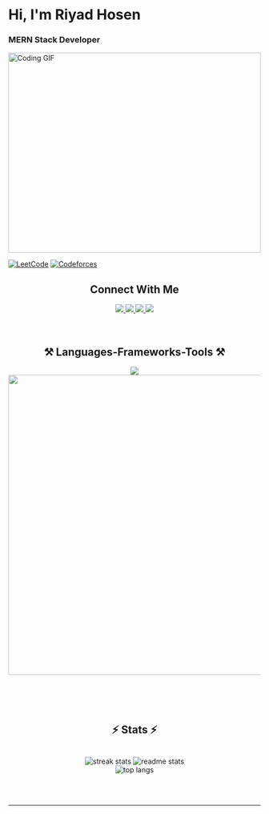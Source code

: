 <h1 align="start">Hi, I'm Riyad Hosen</h1>
<h3 align="start">MERN Stack Developer</h3>

<img src="https://miro.medium.com/v2/resize:fit:720/format:webp/1*yw0TnheAGN-LPneDaTlaxw.gif" width='100%' height="400" alt="Coding GIF" />

[![LeetCode](https://img.shields.io/badge/LeetCode-orange?style=for-the-badge&logo=leetcode)](https://leetcode.com/u/Charlie_iut/)
[![Codeforces](https://img.shields.io/badge/Codeforces-yellow?style=for-the-badge&logo=codeforces)](https://codeforces.com/profile/riyadhosen40)

<div align="center"> 
  <h2 align="center">Connect With Me</h2> 
    <a href="https://charlie-portfolio-17.netlify.app" target="_blank">
     <img src="https://img.shields.io/badge/Portfolio-FF5722?style=for-the-badge&logo=todoist&logoColor=white" target="_blank" /> 
  </a>
  <a href="mailto:riyadhosen40@gmail.com">
    <img src="https://img.shields.io/badge/Gmail-333333?style=for-the-badge&logo=gmail&logoColor=red" />
  </a>
   <a href="https://linkedin.com/" target="_blank">
    <img src="https://img.shields.io/badge/Facebook-blue?style=for-the-badge&logo=facebook&logoColor=white" target="_blank" />
  </a>
   <a href="https://linkedin.com/" target="_blank">
    <img src="https://img.shields.io/badge/LinkedIn-87CEEB?style=for-the-badge&logo=linkedin&logoColor=white" target="_blank" />
  </a>
</div>


</br>
</br>

 
<h2 align="center">⚒️ Languages-Frameworks-Tools ⚒️</h2>

<div align="center">
    <img src="https://skillicons.dev/icons?i=react,html,css,vscode,github,figma,tailwind,git" />
    <img width="600" src="https://skillicons.dev/icons?i=nodejs,javascript,express,firebase,mongodb,c,java,nextjs" /><br>
</div>

</br></br></br>


<h2 align="center">⚡ Stats ⚡</h2>
<br>
<div align=center>
  <img src="https://github-readme-streak-stats-salesp07.vercel.app/?user=iamcharlie17&count_private=true&theme=react&border_radius=10" alt="streak stats"/>
  <img src="https://github-readme-stats-salesp07.vercel.app/api?username=iamcharlie17&count_private=true&show_icons=true&theme=react&rank_icon=github&border_radius=10" alt="readme stats" />
  <br/>
  <img  align="center" src="https://github-readme-stats-salesp07.vercel.app/api/top-langs/?username=iamcharlie17&hide=HTML&langs_count=8&layout=pie&theme=react&border_radius=10&size_weight=0.5&count_weight=0.5&exclude_repo=github-readme-stats" alt="top langs" />
</div>

<br/><br/>

<hr/>

<br/>



